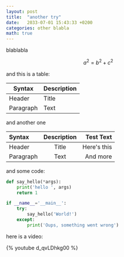 ```yaml
---
layout: post
title:  "another try"
date:   2033-07-01 15:43:33 +0200
categories: other blabla
math: true
---
```


blablabla

$$ a^2 = b^2 + c^2$$

and this is a table:

| Syntax      | Description |
| ----------- | ----------- |
| Header      | Title       |
| Paragraph   | Text        |

and another one

| Syntax      | Description | Test Text     |
| :---        |    :----:   |          ---: |
| Header      | Title       | Here's this   |
| Paragraph   | Text        | And more      |

and some code:
```python
def say_hello(*args):
    print('hello ', args)
    return 1

if __name__='__main__':
    try: 
        say_hello('World!')
    except:
        print('Oups, something went wrong')
```

here is a video:

{% youtube d_qvLDhkg00 %}